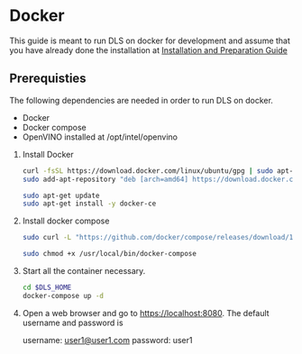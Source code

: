 # Docker

This guide is meant to run DLS on docker for development and assume that you have already done the installation at [Installation and Preparation Guide](./Installation.md)

## Prerequisties

The following dependencies are needed in order to run DLS on docker.

- Docker
- Docker compose
- OpenVINO installed at /opt/intel/openvino

1. Install Docker

   ```bash
   curl -fsSL https://download.docker.com/linux/ubuntu/gpg | sudo apt-key add -
   sudo add-apt-repository "deb [arch=amd64] https://download.docker.com/linux/ubuntu $(lsb_release -cs) stable"

   sudo apt-get update
   sudo apt-get install -y docker-ce
   ```

2. Install docker compose

   ```bash
   sudo curl -L "https://github.com/docker/compose/releases/download/1.24.1/docker-compose-$(uname -s)-$(uname -m)" -o /usr/local/bin/docker-compose

   sudo chmod +x /usr/local/bin/docker-compose
   ```

3. Start all the container necessary.

   ```bash
   cd $DLS_HOME
   docker-compose up -d

   ```

4. Open a web browser and go to [https://localhost:8080](https://localhost:8080). The default username and password is

   username: user1@user1.com
   password: user1
